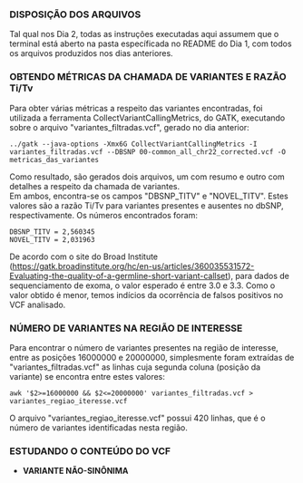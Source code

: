 ### DISPOSIÇÃO DOS ARQUIVOS ###
Tal qual nos Dia 2, todas as instruções executadas aqui assumem que o terminal está aberto na pasta específicada no README do Dia 1, com todos os arquivos produzidos nos dias anteriores.  

### OBTENDO MÉTRICAS DA CHAMADA DE VARIANTES E RAZÃO Ti/Tv ###
Para obter várias métricas a respeito das variantes encontradas, foi utilizada a ferramenta CollectVariantCallingMetrics, do GATK, executando sobre o arquivo "variantes_filtradas.vcf", gerado no dia anterior:
```
../gatk --java-options -Xmx6G CollectVariantCallingMetrics -I variantes_filtradas.vcf --DBSNP 00-common_all_chr22_corrected.vcf -O metricas_das_variantes
```
Como resultado, são gerados dois arquivos, um com resumo e outro com detalhes a respeito da chamada de variantes.  
Em ambos, encontra-se os campos "DBSNP_TITV" e "NOVEL_TITV". Estes valores são a razão Ti/Tv para variantes presentes e ausentes no dbSNP, respectivamente. Os números encontrados foram:
```
DBSNP_TITV = 2,560345
NOVEL_TITV = 2,031963
```
De acordo com o site do Broad Institute (https://gatk.broadinstitute.org/hc/en-us/articles/360035531572-Evaluating-the-quality-of-a-germline-short-variant-callset), para dados de sequenciamento de exoma, o valor esperado é entre 3.0 e 3.3. Como o valor obtido é menor, temos indícios da ocorrência de falsos positivos no VCF analisado.

### NÚMERO DE VARIANTES NA REGIÃO DE INTERESSE ###
Para encontrar o número de variantes presentes na região de interesse, entre as posições 16000000 e 20000000, simplesmente foram extraídas de "variantes_filtradas.vcf" as linhas cuja segunda coluna (posição da variante) se encontra entre estes valores:
```
awk '$2>=16000000 && $2<=20000000' variantes_filtradas.vcf > variantes_regiao_iteresse.vcf
```
O arquivo "variantes_regiao_iteresse.vcf" possui 420 linhas, que é o número de variantes identificadas nesta região.

### ESTUDANDO O CONTEÚDO DO VCF ###
* **VARIANTE NÃO-SINÔNIMA**
